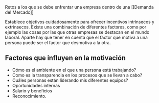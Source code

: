 Retos a los que se debe enfrentar una empresa dentro de una [[Demanda del Mercado]]

Establece objetivos cuidadosamente para ofrecer incentivos intrínsecos y extrínsecos. Existe una combinación de diferentes factores, como por ejemplo las cosas por las que otras empresas se destacan en el mundo laboral. Aparte hay que tener en cuenta que el factor que motiva a una persona puede ser el factor que desmotiva a la otra.

## Factores que influyen en la motivación
- Cómo es el ambiente en el que una persona está trabajando?
- Como es la transparencia en los procesos que se llevan a cabo?
- Cuáles personas están liderando mis diferentes equipos?
- Oportunidades internas
- Salario y beneficios
- Reconocimiento.


